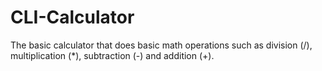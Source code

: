 # CLI-Calculator

The basic calculator that does basic math operations such as division (/), multiplication (*), subtraction (-) and addition (+).
 
